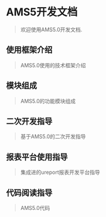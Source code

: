 # AMS5开发文档

> 欢迎使用AMS5.0开发文档.

## 使用框架介绍

> AMS5.0使用的技术框架介绍

## 模块组成

> AMS5.0的功能模块组成

## 二次开发指导

> 基于AMS5.0的二次开发指导

## 报表平台使用指导

> 集成进的ureport报表开发平台指导

## 代码阅读指导

> AMS5.0代码